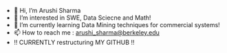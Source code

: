 - 👋 Hi, I’m Arushi Sharma
- 👀 I’m interested in SWE, Data Sciecne and Math!
- 🌱 I’m currently learning Data Mining techniques for commercial systems!
- 📫 How to reach me : arushi_sharma@berkeley.edu
- !! CURRENTLY restructuring MY GITHUB !!
<!---
R151Arushi/R151Arushi is a ✨ special ✨ repository because its `README.md` (this file) appears on your GitHub profile.
You can click the Preview link to take a look at your changes.
--->
